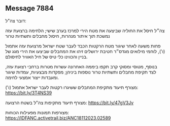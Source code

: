 ## Message 7884

דובר צה"ל:

צה״ל חיסל את החוליה שביצעה את מטח הירי למרכז בערב שישי; הלחימה ברצועת עזה נמשכת תוך איתור מנהרות, חיסול מחבלים ותשתיות טרור

פחות משעה לאחר שיגור מטח הרקטות הכבד לעבר שטח ישראל מרצועת עזה אתמול (ו'), לוחמי מילואים מגדס״ר חטיבת ירושלים זיהו את המחבלים שביצעו את הירי מגג של בניין והכווינו כלי טיס של חיל האוויר לחיסולם.

בנוסף, מטוסי ומסוקי קרב תקפו ביממה האחרונה עשרות מטרות ברחבי רצועת עזה, לצד תקיפת מחבלים ותשתיות טרור נוספות ביניהן; מפקדות מבצעיות, עמדות שיגור ומעבדות ייצור אמצעי לחימה. 

מצורף תיעוד מתקיפת המחבלים ששיגרו רקטות לעבר ישראל אתמול (ו'): https://bit.ly/3T4NS39

מצורף תיעוד מתקיפות צה"ל בשטח הרצועה: https://bit.ly/47gV3Jv

מצורפות תמונות מפעילות הכוחות: https://IDFANC.activetrail.biz/ANC18112023.02589

